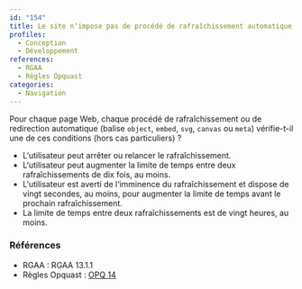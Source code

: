 ```yaml
---
id: "154"
title: Le site n‘impose pas de procédé de rafraîchissement automatique non contrôlable par l‘utilisateur.
profiles:
  - Conception
  - Développement
references:
  - RGAA
  - Règles Opquast
categories:
  - Navigation
---
```


Pour chaque page Web, chaque procédé de rafraîchissement ou de redirection automatique (balise `object`, `embed`, `svg`, `canvas` ou `meta`) vérifie-t-il une de ces conditions (hors cas particuliers) ?

* L‘utilisateur peut arrêter ou relancer le rafraîchissement.
* L‘utilisateur peut augmenter la limite de temps entre deux rafraîchissements de dix fois, au moins.
* L‘utilisateur est averti de l‘imminence du rafraîchissement et dispose de vingt secondes, au moins, pour augmenter la limite de temps avant le prochain rafraîchissement.
* La limite de temps entre deux rafraîchissements est de vingt heures, au moins.

### Références

*   RGAA : RGAA 13.1.1
*   Règles Opquast : [OPQ 14](https://checklists.opquast.com/fr/assurance-qualite-web/le-site-nimpose-pas-de-redirection-ou-de-rafraichissement-automatique-cote-client)
